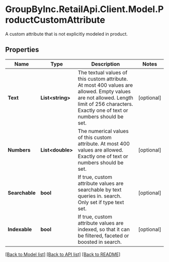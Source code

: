 # GroupByInc.RetailApi.Client.Model.ProductCustomAttribute
A custom attribute that is not explicitly modeled in product.

## Properties

Name | Type | Description | Notes
------------ | ------------- | ------------- | -------------
**Text** | **List&lt;string&gt;** | The textual values of this custom attribute. At most 400 values are allowed. Empty values are not allowed. Length limit of 256 characters. Exactly one of text or numbers should be set. | [optional] 
**Numbers** | **List&lt;double&gt;** | The numerical values of this custom attribute. At most 400 values are allowed. Exactly one of text or numbers should be set. | [optional] 
**Searchable** | **bool** | If true, custom attribute values are searchable by text queries in. search. Only set if type text set. | [optional] 
**Indexable** | **bool** | If true, custom attribute values are indexed, so that it can be filtered, faceted or boosted in search. | [optional] 

[[Back to Model list]](../README.md#documentation-for-models) [[Back to API list]](../README.md#documentation-for-api-endpoints) [[Back to README]](../README.md)

